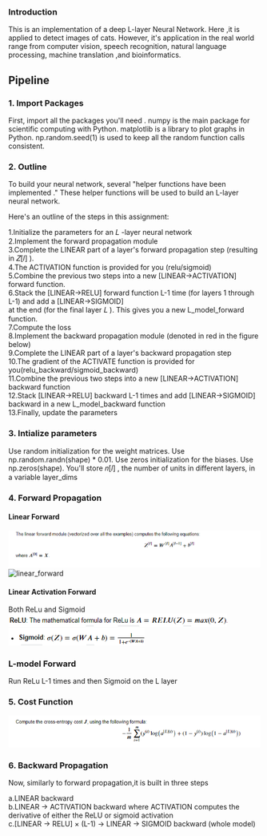 ### Introduction

This is an implementation of a  deep L-layer Neural Network. Here ,it is applied to detect images of cats. However, it's application in the real world range from computer vision, speech recognition, natural language processing, machine translation ,and bioinformatics.

## Pipeline
### 1. Import Packages
First, import all the packages you'll need .
numpy is the main package for scientific computing with Python.
matplotlib is a library to plot graphs in Python.
np.random.seed(1) is used to keep all the random function calls consistent.

### 2. Outline 
To build your neural network, several "helper functions have been implemented ." These helper functions will be used to build an L-layer neural network.

 Here's an outline of the steps in this assignment:


1.Initialize the parameters for an  𝐿 -layer neural network </br>
2.Implement the forward propagation module </br>
3.Complete the LINEAR part of a layer's forward propagation step (resulting in  𝑍[𝑙] ).</br>
4.The ACTIVATION function is provided for you (relu/sigmoid)</br>
5.Combine the previous two steps into a new [LINEAR->ACTIVATION] forward function.</br>
6.Stack the [LINEAR->RELU] forward function L-1 time (for layers 1 through L-1) and add a [LINEAR->SIGMOID]</br>at the end (for the final layer  𝐿 ). This gives you a new L_model_forward function.</br>
7.Compute the loss</br>
8.Implement the backward propagation module (denoted in red in the figure below)</br>
9.Complete the LINEAR part of a layer's backward propagation step</br>
10.The gradient of the ACTIVATE function is provided for you(relu_backward/sigmoid_backward)</br>
11.Combine the previous two steps into a new [LINEAR->ACTIVATION] backward function</br>
12.Stack [LINEAR->RELU] backward L-1 times and add [LINEAR->SIGMOID] backward in a new L_model_backward function</br>
13.Finally, update the parameters</br>



### 3. Intialize parameters

Use random initialization for the weight matrices. Use np.random.randn(shape) * 0.01.
Use zeros initialization for the biases. Use np.zeros(shape).
You'll store  𝑛[𝑙] , the number of units in different layers, in a variable layer_dims

### 4. Forward Propagation
#### Linear Forward
![](linear_forward.png)
![linear_forward](https://user-images.githubusercontent.com/54888024/137615043-9cd01915-f683-4363-851c-abcbbd7cfc4f.PNG)

#### Linear Activation Forward
Both ReLu and Sigmoid
![relu](relu.PNG)
![sigmoid](sigmoid.PNG)

### L-model Forward

Run ReLu L-1 times and then Sigmoid on the L layer

### 5. Cost Function
![cost function](cost_function.PNG)

### 6. Backward Propagation
Now, similarly to forward propagation,it is built in three steps

a.LINEAR backward  </br>
b.LINEAR -> ACTIVATION backward where ACTIVATION computes the derivative of either the ReLU or sigmoid activation </br>
c.[LINEAR -> RELU]  ×  (L-1) -> LINEAR -> SIGMOID backward (whole model) </br>
